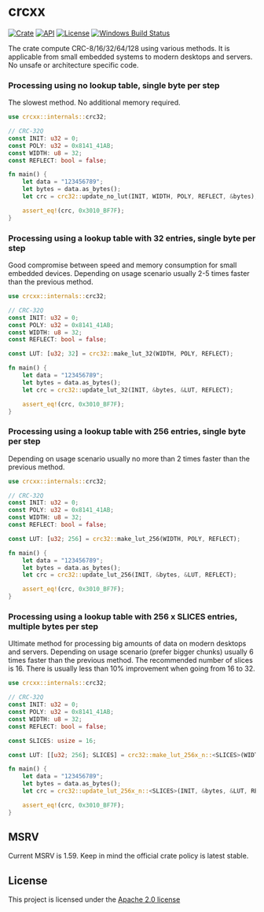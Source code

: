 # crcxx

[![Crate](https://img.shields.io/crates/v/crcxx.svg)](https://crates.io/crates/crcxx)
[![API](https://docs.rs/crcxx/badge.svg)](https://docs.rs/crcxx)
[![License](https://img.shields.io/badge/license-Apache--2.0-blue.svg)](LICENSE)
[![Windows Build Status](https://ci.appveyor.com/api/projects/status/loj512o2qo6q0rwg?svg=true)](https://ci.appveyor.com/project/khrs/crcxx)

The crate compute CRC-8/16/32/64/128 using various methods. It is applicable from small embedded systems to modern desktops and servers.
No unsafe or architecture specific code.

### Processing using no lookup table, single byte per step

The slowest method. No additional memory required.

```rust
use crcxx::internals::crc32;

// CRC-32Q
const INIT: u32 = 0;
const POLY: u32 = 0x8141_41AB;
const WIDTH: u8 = 32;
const REFLECT: bool = false;

fn main() {
    let data = "123456789";
    let bytes = data.as_bytes();
    let crc = crc32::update_no_lut(INIT, WIDTH, POLY, REFLECT, &bytes);

    assert_eq!(crc, 0x3010_BF7F);
}
```

### Processing using a lookup table with 32 entries, single byte per step

Good compromise between speed and memory consumption for small embedded devices.
Depending on usage scenario usually 2-5 times faster than the previous method.

```rust
use crcxx::internals::crc32;

// CRC-32Q
const INIT: u32 = 0;
const POLY: u32 = 0x8141_41AB;
const WIDTH: u8 = 32;
const REFLECT: bool = false;

const LUT: [u32; 32] = crc32::make_lut_32(WIDTH, POLY, REFLECT);

fn main() {
    let data = "123456789";
    let bytes = data.as_bytes();
    let crc = crc32::update_lut_32(INIT, &bytes, &LUT, REFLECT);

    assert_eq!(crc, 0x3010_BF7F);
}
```

### Processing using a lookup table with 256 entries, single byte per step

Depending on usage scenario usually no more than 2 times faster than the previous method.

```rust
use crcxx::internals::crc32;

// CRC-32Q
const INIT: u32 = 0;
const POLY: u32 = 0x8141_41AB;
const WIDTH: u8 = 32;
const REFLECT: bool = false;

const LUT: [u32; 256] = crc32::make_lut_256(WIDTH, POLY, REFLECT);

fn main() {
    let data = "123456789";
    let bytes = data.as_bytes();
    let crc = crc32::update_lut_256(INIT, &bytes, &LUT, REFLECT);

    assert_eq!(crc, 0x3010_BF7F);
}
```

### Processing using a lookup table with 256 x SLICES entries, multiple bytes per step

Ultimate method for processing big amounts of data on modern desktops and servers.
Depending on usage scenario (prefer bigger chunks) usually 6 times faster than the previous method.
The recommended number of slices is 16. There is usually less than 10% improvement when going from 16 to 32.

```rust
use crcxx::internals::crc32;

// CRC-32Q
const INIT: u32 = 0;
const POLY: u32 = 0x8141_41AB;
const WIDTH: u8 = 32;
const REFLECT: bool = false;

const SLICES: usize = 16;

const LUT: [[u32; 256]; SLICES] = crc32::make_lut_256x_n::<SLICES>(WIDTH, POLY, REFLECT);

fn main() {
    let data = "123456789";
    let bytes = data.as_bytes();
    let crc = crc32::update_lut_256x_n::<SLICES>(INIT, &bytes, &LUT, REFLECT);

    assert_eq!(crc, 0x3010_BF7F);
}
```

## MSRV

Current MSRV is 1.59. Keep in mind the official crate policy is latest stable.

## License

This project is licensed under the [Apache 2.0 license](LICENSE)
